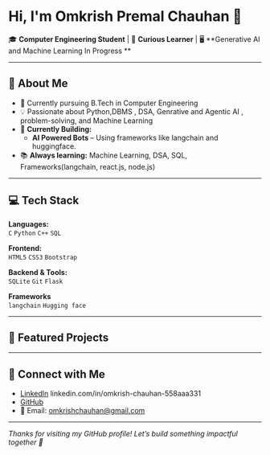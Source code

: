# Hi, I'm Omkrish Premal Chauhan 👋

🎓 **Computer Engineering Student** | 🧠 **Curious Learner** | 🖥️ **Generative AI and Machine Learning In Progress **

---

## 🚀 About Me
- 🏫 Currently pursuing B.Tech in Computer Engineering
- 💡 Passionate about Python,DBMS , DSA, Genrative and Agentic AI , problem-solving, and Machine Learning
- 🔭 **Currently Building:**  
  - **AI Powered Bots** – Using frameworks like langchain and huggingface.
- 📚 **Always learning:** Machine Learning, DSA, SQL, Frameworks(langchain, react.js, node.js)

---

## 💻 Tech Stack

**Languages:**  
`C` `Python` `C++` `SQL`

**Frontend:**  
`HTML5` `CSS3` `Bootstrap` 

**Backend & Tools:**  
`SQLite` `Git` `Flask`

**Frameworks**  
`langchain` `Hugging face`

---

## 📌 Featured Projects


---

## 🔗 Connect with Me

- [LinkedIn](#) linkedin.com/in/omkrish-chauhan-558aaa331
- [GitHub](https://github.com/omki16) 
- 📧 Email: omkrishchauhan@gmail.com

---


_Thanks for visiting my GitHub profile! Let’s build something impactful together 🚀_
